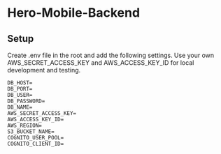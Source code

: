 # Hero-Mobile-Backend

## Setup

Create .env file in the root and add the following settings. Use your own AWS_SECRET_ACCESS_KEY and AWS_ACCESS_KEY_ID for local development and testing.

```.env
DB_HOST=
DB_PORT=
DB_USER=
DB_PASSWORD=
DB_NAME=
AWS_SECRET_ACCESS_KEY=
AWS_ACCESS_KEY_ID=
AWS_REGION=
S3_BUCKET_NAME=
COGNITO_USER_POOL=
COGNITO_CLIENT_ID=
```
